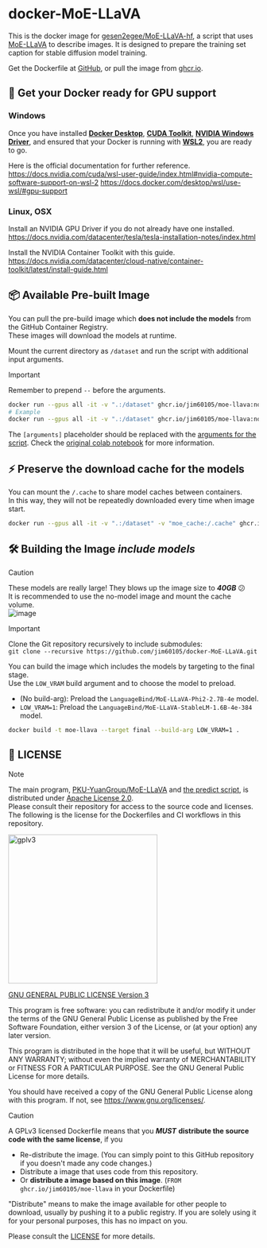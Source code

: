 # docker-MoE-LLaVA

This is the docker image for [gesen2egee/MoE-LLaVA-hf](https://github.com/gesen2egee/MoE-LLaVA-hf), a script that uses [MoE-LLaVA](https://github.com/PKU-YuanGroup/MoE-LLaVA) to describe images. It is designed to prepare the training set caption for stable diffusion model training.

Get the Dockerfile at [GitHub](https://github.com/jim60105/docker-MoE-LLaVA), or pull the image from [ghcr.io](https://ghcr.io/jim60105/moe-llava).

## 🚀 Get your Docker ready for GPU support

### Windows

Once you have installed [**Docker Desktop**](https://www.docker.com/products/docker-desktop/), [**CUDA Toolkit**](https://developer.nvidia.com/cuda-downloads), [**NVIDIA Windows Driver**](https://www.nvidia.com.tw/Download/index.aspx), and ensured that your Docker is running with [**WSL2**](https://docs.docker.com/desktop/wsl/#turn-on-docker-desktop-wsl-2), you are ready to go.

Here is the official documentation for further reference.  
<https://docs.nvidia.com/cuda/wsl-user-guide/index.html#nvidia-compute-software-support-on-wsl-2>
<https://docs.docker.com/desktop/wsl/use-wsl/#gpu-support>

### Linux, OSX

Install an NVIDIA GPU Driver if you do not already have one installed.  
<https://docs.nvidia.com/datacenter/tesla/tesla-installation-notes/index.html>

Install the NVIDIA Container Toolkit with this guide.  
<https://docs.nvidia.com/datacenter/cloud-native/container-toolkit/latest/install-guide.html>

## 📦 Available Pre-built Image

You can pull the pre-build image which **does not include the models** from the GitHub Container Registry.  
These images will download the models at runtime.

Mount the current directory as `/dataset` and run the script with additional input arguments.

> [!IMPORTANT]  
> Remember to prepend `--` before the arguments.

```bash
docker run --gpus all -it -v ".:/dataset" ghcr.io/jim60105/moe-llava:no_model -- [arguments]
# Example
docker run --gpus all -it -v ".:/dataset" ghcr.io/jim60105/moe-llava:no_model -- --moe --force --caption_style='mixed' --folder_name --modify_prompt --low_vram
```

The `[arguments]` placeholder should be replaced with the [arguments for the script](https://github.com/gesen2egee/MoE-LLaVA-hf/blob/main/predict.py#L352-L360). Check the [original colab notebook](https://github.com/gesen2egee/MoE-LLaVA-hf/blob/main/MoE_LLaVA_jupyter.ipynb) for more information.

## ⚡️ Preserve the download cache for the models

You can mount the `/.cache` to share model caches between containers.  
In this way, they will not be repeatedly downloaded every time when image start.

```bash
docker run --gpus all -it -v ".:/dataset" -v "moe_cache:/.cache" ghcr.io/jim60105/moe-llava:no_model -- --moe --force --caption_style='mixed' --folder_name --modify_prompt --low_vram
```

## 🛠️ Building the Image *include models*

> [!CAUTION]  
> These models are really large! They blows up the image size to ***40GB*** 😕  
> It is recommended to use the no-model image and mount the cache volume.  
> ![image](https://github.com/jim60105/docker-MoE-LLaVA/assets/16995691/17a58c24-8e2f-4d73-aa77-9495f9a1ccfb)

> [!IMPORTANT]  
> Clone the Git repository recursively to include submodules:  
> `git clone --recursive https://github.com/jim60105/docker-MoE-LLaVA.git`

You can build the image which includes the models by targeting to the final stage.  
Use the `LOW_VRAM` build argument and to choose the model to preload.

- (No build-arg): Preload the `LanguageBind/MoE-LLaVA-Phi2-2.7B-4e` model.
- `LOW_VRAM=1`: Preload the `LanguageBind/MoE-LLaVA-StableLM-1.6B-4e-384` model.

```bash
docker build -t moe-llava --target final --build-arg LOW_VRAM=1 .
```

## 📝 LICENSE

> [!NOTE]  
> The main program, [PKU-YuanGroup/MoE-LLaVA](https://github.com/PKU-YuanGroup/MoE-LLaVA) and [the predict script](https://github.com/gesen2egee/MoE-LLaVA-hf/blob/main/LICENSE), is distributed under [Apache License 2.0](https://github.com/PKU-YuanGroup/MoE-LLaVA/blob/main/LICENSE).  
> Please consult their repository for access to the source code and licenses.  
> The following is the license for the Dockerfiles and CI workflows in this repository.

<img src="https://github.com/jim60105/docker-MoE-LLaVA/assets/16995691/65f76d01-a00b-4a93-86b6-a06bc3667869" alt="gplv3" width="300" />

[GNU GENERAL PUBLIC LICENSE Version 3](LICENSE)

This program is free software: you can redistribute it and/or modify it under the terms of the GNU General Public License as published by the Free Software Foundation, either version 3 of the License, or (at your option) any later version.

This program is distributed in the hope that it will be useful, but WITHOUT ANY WARRANTY; without even the implied warranty of MERCHANTABILITY or FITNESS FOR A PARTICULAR PURPOSE. See the GNU General Public License for more details.

You should have received a copy of the GNU General Public License along with this program. If not, see <https://www.gnu.org/licenses/>.

> [!CAUTION]
> A GPLv3 licensed Dockerfile means that you _**MUST**_ **distribute the source code with the same license**, if you
>
> - Re-distribute the image. (You can simply point to this GitHub repository if you doesn't made any code changes.)
> - Distribute a image that uses code from this repository.
> - Or **distribute a image based on this image**. (`FROM ghcr.io/jim60105/moe-llava` in your Dockerfile)
>
> "Distribute" means to make the image available for other people to download, usually by pushing it to a public registry. If you are solely using it for your personal purposes, this has no impact on you.
>
> Please consult the [LICENSE](LICENSE) for more details.
